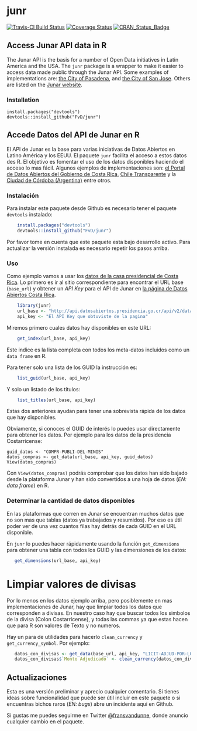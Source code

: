 <!-- README.md is generated from README.Rmd. Please edit that file -->
junr
====

[![Travis-CI Build Status](https://travis-ci.org/FvD/junr.svg?branch=master)](https://travis-ci.org/FvD/junr) [![Coverage Status](https://img.shields.io/codecov/c/github/FvD/junr/master.svg)](https://codecov.io/github/FvD/junr?branch=master) [![CRAN\_Status\_Badge](http://www.r-pkg.org/badges/version/junr)](http://cran.r-project.org/package=junr)

Access Junar API data in R
--------------------------

The Junar API is the basis for a number of Open Data initiatives in Latin America and the USA. The `junr` package is a wrapper to make it easier to access data made public through the Junar API. Some examples of implementations are: [the City of Pasadena](http://data.cityofpasadena.net/home/), and [the City of San Jose](http://data.sanjoseca.gov/home/). Others are listed on the [Junar website](http://junar.com/?lang=en).

### Installation

    install.packages("devtools")
    devtools::install_github("FvD/junr")

Accede Datos del API de Junar en R
----------------------------------

El API de Junar es la base para varias iniciativas de Datos Abiertos en Latino América y los EEUU. El paquete `junr` facilita el acceso a estos datos des R. El objetivo es fomentar el uso de los datos disponibles haciendo el acceso lo mas fácil. Algunos ejemplos de implementaciones son: [el Portal de Datos Abiertos del Gobierno de Costa Rica](http://datosabiertos.presidencia.go.cr/home), [Chile Transparente](http://infodatos.opendata.junar.com/home/?lang=es) y la [Ciudad de Córdoba (Argentina)](http://cdcordoba.opendata.junar.com/home/?lang=en) entre otros.

### Instalación

Para instalar este paquete desde Github es necesario tener el paquete `devtools` instalado:

``` r
    install.packages("devtools")
    devtools::install_github("FvD/junr")
```

Por favor tome en cuenta que este paquete esta bajo desarrollo activo. Para actualizar la versión instalada es necesario repetir los pasos arriba.

### Uso

Como ejemplo vamos a usar los [datos de la casa presidencial de Costa Rica](http://datosabiertos.presidencia.go.cr/home). Lo primero es ir al sitio correspondiente para encontrar el URL base (`base_url`) y obtener un *API Key* para el API de Junar en [la página de Datos Abiertos Costa Rica](http://datosabiertos.presidencia.go.cr/developers/).

``` r
    library(junr)
    url_base <- "http://api.datosabiertos.presidencia.go.cr/api/v2/datastreams/"
    api_key <- "El API Key que obtuviste de la pagina"
```

Miremos primero cuales datos hay disponibles en este URL:

``` r
    get_index(url_base, api_key)
```

Este indice es la lista completa con todos los meta-datos incluidos como un `data frame` en R.

Para tener solo una lista de los GUID la instrucción es:

``` r
    list_guid(url_base, api_key)
```

Y solo un listado de los títulos:

``` r
    list_titles(url_base, api_key)
```

Estas dos anteriores ayudan para tener una sobrevista rápida de los datos que hay disponibles.

Obviamente, si conoces el GUID de interés lo puedes usar directamente para obtener los datos. Por ejemplo para los datos de la presidencia Costarricense:

    guid_datos <- "COMPR-PUBLI-DEL-MINIS"
    datos_compras <- get_data(url_base, api_key, guid_datos)
    View(datos_compras)

Con `View(datos_compras)` podrás comprobar que los datos han sido bajado desde la plataforma Junar y han sido convertidos a una hoja de datos (*EN: data frame*) en R.

### Determinar la cantidad de datos disponibles

En las plataformas que corren en Junar se encuentran muchos datos que no son mas que tablas (datos ya trabajados y resumidos). Por eso es útil poder ver de una vez cuantos filas hay detrás de cada GUID en el URL disponible.

En `junr` lo puedes hacer rápidamente usando la función `get_dimensions` para obtener una tabla con todos los GUID y las dimensiones de los datos:

``` r
   get_dimensions(url_base, api_key)
```

Limpiar valores de divisas
==========================

Por lo menos en los datos ejemplo arriba, pero posiblemente en mas implementaciones de Junar, hay que limpiar todos los datos que corresponden a divisas. En nuestro caso hay que buscar todos los simbolos de la divisa (Colon Costarricense), y todas las commas ya que estas hacen que para R son valores de Texto y no numeros.

Hay un para de utilidades para hacerlo `clean_currency` y `get_currency_symbol`. Por ejemplo:

``` r
   datos_con_divisas <- get_data(base_url, api_key, "LICIT-ADJUD-POR-LOS-MINIS")
   datos_con_divisas$`Monto Adjudicado` <- clean_currency(datos_con_divisas$`Monto Adjudicado`)  
```

Actualizaciones
---------------

Esta es una versión preliminar y aprecio cualquier comentario. Si tienes ideas sobre funcionalidad que puede ser útil incluir en este paquete o si encuentras bichos raros (*EN: bugs*) abre un incidente aquí en Github.

Si gustas me puedes seguirme en Twitter [@fransvandunne](https://www.twitter.com/fransvandunne), donde anuncio cualquier cambio en el paquete.
